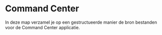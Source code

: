 # Command Center

In deze map verzamel je op een gestructueerde manier de bron bestanden voor de
Command Center applicatie.

